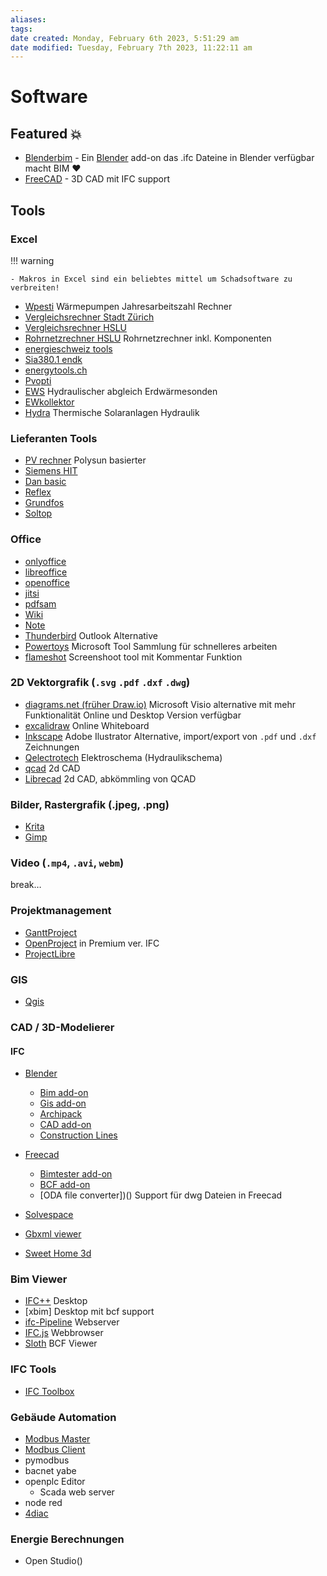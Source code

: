 ```yaml
---
aliases: 
tags: 
date created: Monday, February 6th 2023, 5:51:29 am
date modified: Tuesday, February 7th 2023, 11:22:11 am
---
```


# Software

## Featured 💥

- [Blenderbim](https://blenderbim.org/) - Ein [Blender](https://blender.org) add-on das .ifc Dateine in Blender verfügbar macht BIM ❤️
- [FreeCAD](https://freecad.org) - 3D CAD mit IFC support

## Tools

### Excel

!!! warning

	- Makros in Excel sind ein beliebtes mittel um Schadsoftware zu verbreiten!

- [Wpesti](https://www.endk.ch/de/fachleute-1/hilfsmittel) Wärmepumpen Jahresarbeitszahl Rechner
- [Vergleichsrechner Stadt Zürich](https://www.stadt-zuerich.ch/hbd/de/index/hochbau/beratung/energie-gebaeudetechnik/planungshilfen-werkzeuge.html)
- [Vergleichsrechner HSLU](https://www.hslu.ch/de-ch/technik-architektur/ueber-uns/organisation/kompetenzzentren-und-forschungsgruppen/bau/gebaeudetechnik-und-energie/software-tools/)
- [Rohrnetzrechner HSLU](https://www.hslu.ch/de-ch/technik-architektur/ueber-uns/organisation/kompetenzzentren-und-forschungsgruppen/bau/gebaeudetechnik-und-energie/software-tools/) Rohrnetzrechner inkl. Komponenten
- [energieschweiz tools]()
- [Sia380.1 endk]()
- [energytools.ch]()
- [Pvopti](nordwesstscheiz)
- [EWS](https://hetag.ch) Hydraulischer abgleich Erdwärmesonden
- [EWkollektor](https://hetag.ch)
- [Hydra](nordweschweiz) Thermische Solaranlagen Hydraulik

### Lieferanten Tools

- [PV rechner]() Polysun basierter
- [Siemens HIT]()
- [Dan basic]()
- [Reflex]()
- [Grundfos]()
- [Soltop]()

### Office

- [onlyoffice]()
- [libreoffice]()
- [openoffice]()
- [jitsi]()
- [pdfsam]()
- [Wiki]()
- [Note]()
- [Thunderbird]() Outlook Alternative
- [Powertoys]() Microsoft Tool Sammlung für schnelleres arbeiten
- [flameshot]() Screenshoot tool mit Kommentar Funktion

### 2D Vektorgrafik (`.svg` `.pdf` `.dxf` `.dwg`)

- [diagrams.net (früher Draw.io)]() Microsoft Visio alternative mit mehr Funktionalität Online und Desktop Version verfügbar
- [excalidraw]() Online Whiteboard
- [Inkscape]() Adobe Ilustrator Alternative, import/export von ``.pdf`` und `.dxf` Zeichnungen
- [Qelectrotech](https://qelectrotech.org/) Elektroschema (Hydraulikschema)
- [qcad]() 2d CAD
- [Librecad]() 2d CAD, abkömmling von QCAD

### Bilder, Rastergrafik (.jpeg, .png)

- [Krita]()
- [Gimp]()

### Video (`.mp4`, `.avi`, `webm`)

break…

### Projektmanagement

- [GanttProject](https://learn.osarch.org/subcategories/103)
- [OpenProject](https://learn.osarch.org/subcategories/126) in Premium ver. IFC
- [ProjectLibre](https://learn.osarch.org/subcategories/127)

### GIS

- [Qgis]()

### CAD / 3D-Modelierer

#### IFC

- [Blender](https://blender.org)
	- [Bim add-on](https://blenderbim.org)
	- [Gis add-on](xxx)
	- [Archipack]()
	- [CAD add-on](xx)
	- [Construction Lines](https://www.dndrawings.com/add-ons)
- [Freecad](https://freecad.org)
  - [Bimtester add-on]()
  - [BCF add-on]()
  - [ODA file converter])() Support für dwg Dateien in Freecad

- [Solvespace]()
- [Gbxml viewer](https://gbxml.org)
- [Sweet Home 3d](https://sweethome3d.com)

### Bim Viewer

- [IFC++]() Desktop
- [xbim] Desktop mit bcf support
- [ifc-Pipeline]() Webserver
- [IFC.js]() Webbrowser
- [Sloth]() BCF Viewer

### IFC Tools

- [IFC Toolbox]()

### Gebäude Automation

- [Modbus Master]()
- [Modbus Client]()
- pymodbus
- bacnet yabe
- openplc Editor
  - Scada web server
- node red
- [4diac]()

### Energie Berechnungen

- Open Studio()

